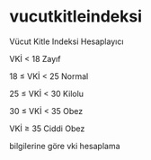 # vucutkitleindeksi
Vücut Kitle Indeksi Hesaplayıcı


VKİ < 18	Zayıf

18 ≤ VKİ < 25 	Normal

25 ≤ VKİ < 30	Kilolu

30 ≤ VKİ < 35	Obez

VKİ ≥ 35	Ciddi Obez


bilgilerine göre vki hesaplama
